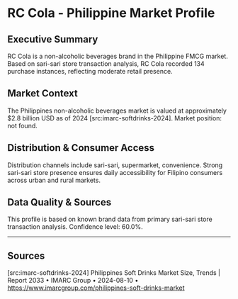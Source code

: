 # RC Cola - Philippine Market Profile
## Executive Summary
RC Cola is a non-alcoholic beverages brand in the Philippine FMCG market. Based on sari-sari store transaction analysis, RC Cola recorded 134 purchase instances, reflecting moderate retail presence.

## Market Context
The Philippines non-alcoholic beverages market is valued at approximately $2.8 billion USD as of 2024 [src:imarc-softdrinks-2024]. Market position: not found. 
## Distribution & Consumer Access
Distribution channels include sari-sari, supermarket, convenience. Strong sari-sari store presence ensures daily accessibility for Filipino consumers across urban and rural markets.

## Data Quality & Sources
This profile is based on known brand data from primary sari-sari store transaction analysis. Confidence level: 60.0%.

---

## Sources
[src:imarc-softdrinks-2024] Philippines Soft Drinks Market Size, Trends | Report 2033 • IMARC Group • 2024-08-10 • https://www.imarcgroup.com/philippines-soft-drinks-market
